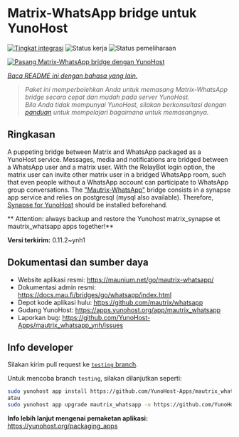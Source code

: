 <!--
N.B.: README ini dibuat secara otomatis oleh <https://github.com/YunoHost/apps/tree/master/tools/readme_generator>
Ini TIDAK boleh diedit dengan tangan.
-->

# Matrix-WhatsApp bridge untuk YunoHost

[![Tingkat integrasi](https://apps.yunohost.org/badge/integration/mautrix_whatsapp)](https://ci-apps.yunohost.org/ci/apps/mautrix_whatsapp/)
![Status kerja](https://apps.yunohost.org/badge/state/mautrix_whatsapp)
![Status pemeliharaan](https://apps.yunohost.org/badge/maintained/mautrix_whatsapp)

[![Pasang Matrix-WhatsApp bridge dengan YunoHost](https://install-app.yunohost.org/install-with-yunohost.svg)](https://install-app.yunohost.org/?app=mautrix_whatsapp)

*[Baca README ini dengan bahasa yang lain.](./ALL_README.md)*

> *Paket ini memperbolehkan Anda untuk memasang Matrix-WhatsApp bridge secara cepat dan mudah pada server YunoHost.*  
> *Bila Anda tidak mempunyai YunoHost, silakan berkonsultasi dengan [panduan](https://yunohost.org/install) untuk mempelajari bagaimana untuk memasangnya.*

## Ringkasan

A puppeting bridge between Matrix and WhatsApp packaged as a YunoHost service.
Messages, media and notifications are bridged between a WhatsApp user and a matrix user.
With the RelayBot login option, the matrix user can invite other matrix user in a bridged WhatsApp room, such that even people without a WhatsApp account can participate to WhatsApp group conversations.
The ["Mautrix-WhatsApp"](https://docs.mau.fi/bridges/go/whatsapp/index.html) bridge consists in a synapse app service and relies on postgresql (mysql also available).
Therefore, [Synapse for YunoHost](https://github.com/YunoHost-Apps/synapse_ynh) should be installed beforehand.

** Attention: always backup and restore the Yunohost matrix_synapse et mautrix_whatsapp apps together!**


**Versi terkirim:** 0.11.2~ynh1
## Dokumentasi dan sumber daya

- Website aplikasi resmi: <https://maunium.net/go/mautrix-whatsapp/>
- Dokumentasi admin resmi: <https://docs.mau.fi/bridges/go/whatsapp/index.html>
- Depot kode aplikasi hulu: <https://github.com/mautrix/whatsapp>
- Gudang YunoHost: <https://apps.yunohost.org/app/mautrix_whatsapp>
- Laporkan bug: <https://github.com/YunoHost-Apps/mautrix_whatsapp_ynh/issues>

## Info developer

Silakan kirim pull request ke [`testing` branch](https://github.com/YunoHost-Apps/mautrix_whatsapp_ynh/tree/testing).

Untuk mencoba branch `testing`, silakan dilanjutkan seperti:

```bash
sudo yunohost app install https://github.com/YunoHost-Apps/mautrix_whatsapp_ynh/tree/testing --debug
atau
sudo yunohost app upgrade mautrix_whatsapp -u https://github.com/YunoHost-Apps/mautrix_whatsapp_ynh/tree/testing --debug
```

**Info lebih lanjut mengenai pemaketan aplikasi:** <https://yunohost.org/packaging_apps>
